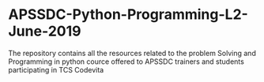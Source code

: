 # APSSDC-Python-Programming-L2-June-2019
The repository contains all the resources related to the problem Solving and Programming in python cource offered to APSSDC  trainers and students participating in TCS Codevita
